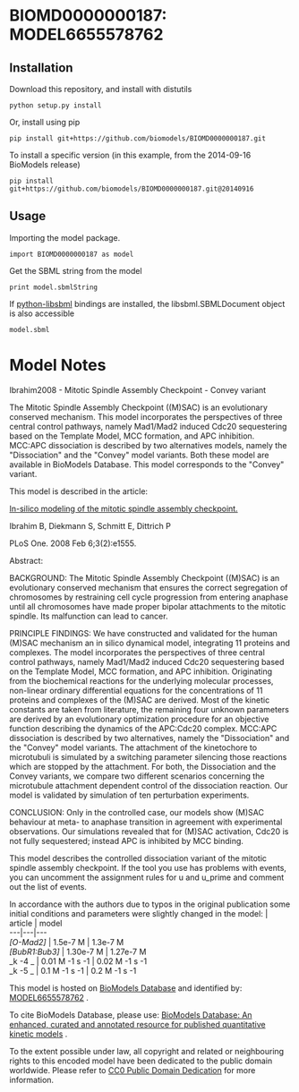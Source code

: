 # BIOMD0000000187: MODEL6655578762

## Installation

Download this repository, and install with distutils

`python setup.py install`

Or, install using pip

`pip install git+https://github.com/biomodels/BIOMD0000000187.git`

To install a specific version (in this example, from the 2014-09-16 BioModels release)

`pip install git+https://github.com/biomodels/BIOMD0000000187.git@20140916`

## Usage

Importing the model package.

`import BIOMD0000000187 as model`

Get the SBML string from the model

`print model.sbmlString`

If [python-libsbml](https://pypi.python.org/pypi/python-libsbml) bindings are
installed, the libsbml.SBMLDocument object is also accessible

`model.sbml`


# Model Notes


Ibrahim2008 - Mitotic Spindle Assembly Checkpoint - Convey variant

The Mitotic Spindle Assembly Checkpoint ((M)SAC) is an evolutionary conserved
mechanism. This model incorporates the perspectives of three central control
pathways, namely Mad1/Mad2 induced Cdc20 sequestering based on the Template
Model, MCC formation, and APC inhibition. MCC:APC dissociation is described by
two alternatives models, namely the "Dissociation" and the "Convey" model
variants. Both these model are available in BioModels Database. This model
corresponds to the "Convey" variant.

This model is described in the article:

[In-silico modeling of the mitotic spindle assembly
checkpoint.](http://identifiers.org/pubmed/18253502)

Ibrahim B, Diekmann S, Schmitt E, Dittrich P

PLoS One. 2008 Feb 6;3(2):e1555.

Abstract:

BACKGROUND: The Mitotic Spindle Assembly Checkpoint ((M)SAC) is an
evolutionary conserved mechanism that ensures the correct segregation of
chromosomes by restraining cell cycle progression from entering anaphase until
all chromosomes have made proper bipolar attachments to the mitotic spindle.
Its malfunction can lead to cancer.

PRINCIPLE FINDINGS: We have constructed and validated for the human (M)SAC
mechanism an in silico dynamical model, integrating 11 proteins and complexes.
The model incorporates the perspectives of three central control pathways,
namely Mad1/Mad2 induced Cdc20 sequestering based on the Template Model, MCC
formation, and APC inhibition. Originating from the biochemical reactions for
the underlying molecular processes, non-linear ordinary differential equations
for the concentrations of 11 proteins and complexes of the (M)SAC are derived.
Most of the kinetic constants are taken from literature, the remaining four
unknown parameters are derived by an evolutionary optimization procedure for
an objective function describing the dynamics of the APC:Cdc20 complex.
MCC:APC dissociation is described by two alternatives, namely the
"Dissociation" and the "Convey" model variants. The attachment of the
kinetochore to microtubuli is simulated by a switching parameter silencing
those reactions which are stopped by the attachment. For both, the
Dissociation and the Convey variants, we compare two different scenarios
concerning the microtubule attachment dependent control of the dissociation
reaction. Our model is validated by simulation of ten perturbation
experiments.

CONCLUSION: Only in the controlled case, our models show (M)SAC behaviour at
meta- to anaphase transition in agreement with experimental observations. Our
simulations revealed that for (M)SAC activation, Cdc20 is not fully
sequestered; instead APC is inhibited by MCC binding.

This model describes the controlled dissociation variant of the mitotic
spindle assembly checkpoint. If the tool you use has problems with events, you
can uncomment the assignment rules for u and u_prime and comment out the list
of events.

In accordance with the authors due to typos in the original publication some
initial conditions and parameters were slightly changed in the model:  |
article | model  
---|---|---  
_[O-Mad2]_ | 1.5e-7 M | 1.3e-7 M  
_[BubR1:Bub3]_ | 1.30e-7 M | 1.27e-7 M  
_k -4 _ | 0.01 M -1 s -1 | 0.02 M -1 s -1  
_k -5 _ | 0.1 M -1 s -1 | 0.2 M -1 s -1  
  
This model is hosted on [BioModels Database](http://www.ebi.ac.uk/biomodels/)
and identified by:
[MODEL6655578762](http://identifiers.org/biomodels.db/MODEL6655578762) .

To cite BioModels Database, please use: [BioModels Database: An enhanced,
curated and annotated resource for published quantitative kinetic
models](http://identifiers.org/pubmed/20587024) .

To the extent possible under law, all copyright and related or neighbouring
rights to this encoded model have been dedicated to the public domain
worldwide. Please refer to [CC0 Public Domain
Dedication](http://creativecommons.org/publicdomain/zero/1.0/) for more
information.


